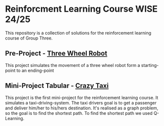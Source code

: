 # Reinforcment Learning Course WISE 24/25
This repository is a collection of solutions for the reinforcement learning course of Group Three.

## Pre-Project - [Three Wheel Robot](/three_wheel_robot/)
This project simulates the movement of a three wheel robot form a starting-point to an ending-point

## Mini-Project Tabular - [Crazy Taxi](/tabular/)
This project is the first mini-project for the reinforcement learning course. It simulates a taxi-driving-system. The taxi drivers goal is to get a passenger and deliver him/her to his/hers destination. It's realised as a graph problem, so the goal is to find the shortest path. To find the shortest path we used Q-Learning. 